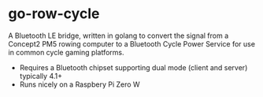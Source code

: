 # go-row-cycle
A Bluetooth LE bridge, written in golang to convert the signal from a Concept2 PM5 rowing computer to a Bluetooth Cycle Power Service for use in common cycle gaming platforms.

* Requires a Bluetooth chipset supporting dual mode (client and server) typically 4.1+
* Runs nicely on a Raspbery Pi Zero W
